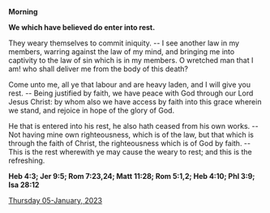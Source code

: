**Morning**

**We which have believed do enter into rest.**
 
They weary themselves to commit iniquity. -- I see another law in my members, warring against the law of my mind, and bringing me into captivity to the law of sin which is in my members. O wretched man that I am! who shall deliver me from the body of this death?
 
Come unto me, all ye that labour and are heavy laden, and I will give you rest. -- Being justified by faith, we have peace with God through our Lord Jesus Christ: by whom also we have access by faith into this grace wherein we stand, and rejoice in hope of the glory of God.
 
He that is entered into his rest, he also hath ceased from his own works. -- Not having mine own righteousness, which is of the law, but that which is through the faith of Christ, the righteousness which is of God by faith. -- This is the rest wherewith ye may cause the weary to rest; and this is the refreshing.  

**Heb 4:3; Jer 9:5; Rom 7:23,24; Matt 11:28; Rom 5:1,2; Heb 4:10; Phl 3:9; Isa 28:12**

[Thursday 05-January, 2023](https://t.me/daily_light)
